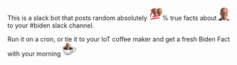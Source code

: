 This is a slack bot that posts random absolutely <img src="https://github.com/deesweet/biden/raw/master/bidens/100_biden.gif" height="30"/>% true facts about <img src="https://github.com/deesweet/biden/raw/master/bidens/biden.gif" height="30"/> to your #biden slack channel.

Run it on a cron, or tie it to your IoT coffee maker and get a fresh Biden Fact with your morning <img src="https://github.com/deesweet/biden/raw/master/bidens/cup_of_biden.gif" height="30"/>
